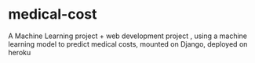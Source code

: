 # medical-cost
A Machine Learning project + web development project ,
using a machine learning model to predict medical costs,
mounted on Django,
deployed on heroku
